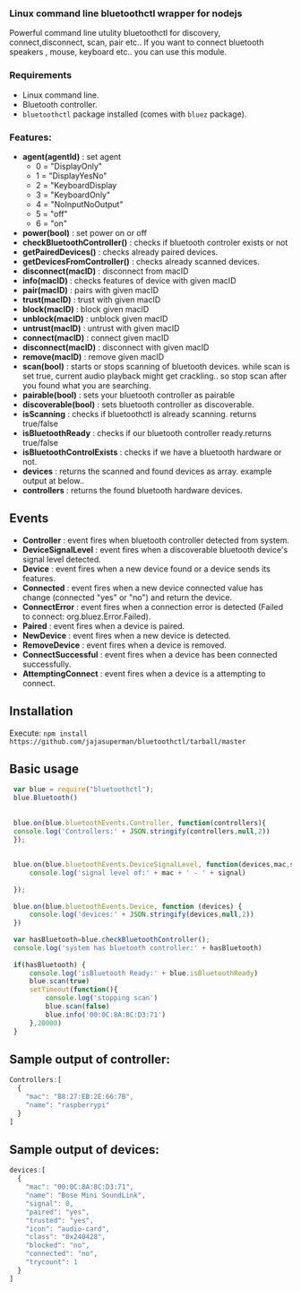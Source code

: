 ### Linux command line bluetoothctl wrapper for nodejs
Powerful command line utulity bluetoothctl for discovery, connect,disconnect, scan, pair etc.. 
If you want to connect bluetooth speakers , mouse, keyboard etc.. you can use this module. 

### Requirements
- Linux command line.
- Bluetooth controller.
- `bluetoothctl` package installed (comes with `bluez` package).

### Features:
- **agent(agentId)** : set agent
    - 0 = "DisplayOnly"
    - 1 = "DisplayYesNo"
    - 2 = "KeyboardDisplay
    - 3 = "KeyboardOnly"
    - 4 = "NoInputNoOutput"
    - 5 = "off"
    - 6 = "on"
- **power(bool)** : set power on or off
- **checkBluetoothController()** : checks if bluetooth controler exists or not
- **getPairedDevices()** : checks already paired devices. 
- **getDevicesFromController()** : checks already scanned devices.
- **disconnect(macID)** : disconnect from macID
- **info(macID)** : checks features of device with given macID
- **pair(macID)** : pairs with given macID
- **trust(macID)** : trust with given macID
- **block(macID)** : block given macID
- **unblock(macID)** : unblock given macID
- **untrust(macID)** : untrust with given macID
- **connect(macID)** : connect given macID
- **disconnect(macID)** : disconnect with given macID
- **remove(macID)** : remove given macID
- **scan(bool)** : starts or stops scanning of bluetooth devices. while scan is set true, current audio playback might get crackling.. so stop scan after you found what you are searching.
- **pairable(bool)** : sets your bluetooth controller as pairable
- **discoverable(bool)** : sets bluetooth controller as discoverable.
- **isScanning** : checks if bluetoothctl is already scanning. returns true/false
- **isBluetoothReady** : checks if our bluetooth controller ready.returns true/false
- **isBluetoothControlExists** : checks if we have a bluetooth hardware or not. 
- **devices** : returns the scanned and found devices as array. example output at below..
- **controllers** : returns the found bluetooth hardware devices. 

## Events
- **Controller** : event fires when bluetooth controller detected from system.
- **DeviceSignalLevel** : event fires when a discoverable bluetooth device's signal level detected.
- **Device** : event fires when a new device found or a device sends its features.
- **Connected** : event fires when a new device connected value has change (connected "yes" or "no") and return the device.
- **ConnectError** : event fires when a connection error is detected (Failed to connect: org.bluez.Error.Failed).
- **Paired** : event fires when a device is paired.
- **NewDevice** : event fires when a new device is detected.
- **RemoveDevice** : event fires when a device is removed.
- **ConnectSuccessful** : event fires when a device has been connected successfully.
- **AttemptingConnect** : event fires when a device is a attempting to connect.

## Installation
Execute: ```npm install https://github.com/jajasuperman/bluetoothctl/tarball/master```
 
## Basic usage
```javascript
 var blue = require("bluetoothctl");
 blue.Bluetooth()
 
 
 blue.on(blue.bluetoothEvents.Controller, function(controllers){
 console.log('Controllers:' + JSON.stringify(controllers,null,2))
 });
 
 
 blue.on(blue.bluetoothEvents.DeviceSignalLevel, function(devices,mac,signal){
     console.log('signal level of:' + mac + ' - ' + signal)
 
 });
 
 blue.on(blue.bluetoothEvents.Device, function (devices) {
     console.log('devices:' + JSON.stringify(devices,null,2))
 })
 
 var hasBluetooth=blue.checkBluetoothController();
 console.log('system has bluetooth controller:' + hasBluetooth)
 
 if(hasBluetooth) {
     console.log('isBluetooth Ready:' + blue.isBluetoothReady)
     blue.scan(true)
     setTimeout(function(){
         console.log('stopping scan')
         blue.scan(false)
         blue.info('00:0C:8A:8C:D3:71')
     },20000)
 }
```

## Sample output of controller:
```javascript
Controllers:[
  {
    "mac": "B8:27:EB:2E:66:7B",
    "name": "raspberrypi"
  }
]
```

 
## Sample output of devices:
```javascript 
devices:[
  {
    "mac": "00:0C:8A:8C:D3:71",
    "name": "Bose Mini SoundLink",
    "signal": 0,
    "paired": "yes",
    "trusted": "yes",
    "icon": "audio-card",
    "class": "0x240428",
    "blocked": "no",
    "connected": "no",
    "trycount": 1
  }
]
```
